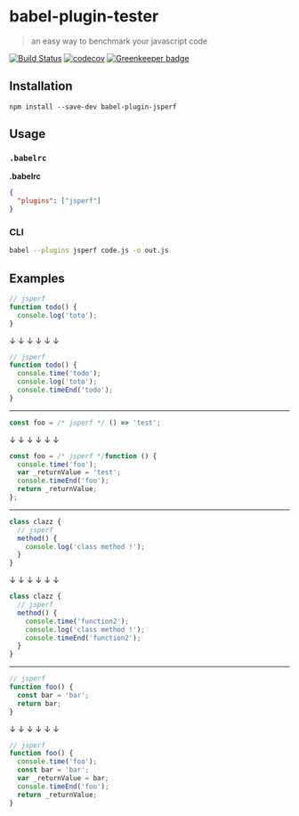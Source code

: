 # babel-plugin-tester
> an easy way to benchmark your javascript code

[![Build Status](https://travis-ci.org/houssemba/babel-plugin-jsperf.svg?branch=master)](https://travis-ci.org/houssemba/babel-plugin-jsperf)
[![codecov](https://codecov.io/gh/houssemba/babel-plugin-jsperf/branch/master/graph/badge.svg)](https://codecov.io/gh/houssemba/babel-plugin-jsperf)
[![Greenkeeper badge](https://badges.greenkeeper.io/houssemba/babel-plugin-jsperf.svg)](https://greenkeeper.io/)

## Installation

```
npm install --save-dev babel-plugin-jsperf
```

## Usage

### `.babelrc`

**.babelrc**

```json
{
  "plugins": ["jsperf"]
}
```

### CLI

```sh
babel --plugins jsperf code.js -o out.js
```

## Examples

```javascript
// jsperf
function todo() {
  console.log('toto');
}
```

↓ ↓ ↓ ↓ ↓ ↓

```javascript
// jsperf
function todo() {
  console.time('todo');
  console.log('toto');
  console.timeEnd('todo');
}
```
---

```javascript
const foo = /* jsperf */ () => 'test';
```

↓ ↓ ↓ ↓ ↓ ↓

```javascript
const foo = /* jsperf */function () {
  console.time('foo');
  var _returnValue = 'test';
  console.timeEnd('foo');
  return _returnValue;
};
```
---

```javascript
class clazz {
  // jsperf
  method() {
    console.log('class method !');
  }
}
```

↓ ↓ ↓ ↓ ↓ ↓

```javascript
class clazz {
  // jsperf
  method() {
    console.time('function2');
    console.log('class method !');
    console.timeEnd('function2');
  }
}
```
---

```javascript
// jsperf
function foo() {
  const bar = 'bar';
  return bar;
}
```

↓ ↓ ↓ ↓ ↓ ↓

```javascript
// jsperf
function foo() {
  console.time('foo');
  const bar = 'bar';
  var _returnValue = bar;
  console.timeEnd('foo');
  return _returnValue;
}
```
